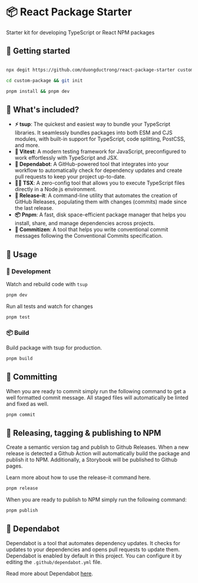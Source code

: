 # 📦 React Package Starter

Starter kit for developing TypeScript or React NPM packages

## 🏃 Getting started

```bash

npx degit https://github.com/duongductrong/react-package-starter custom-package

cd custom-package && git init

pnpm install && pnpm dev

```

## 🚀 What's included?

- **⚡️ tsup**: The quickest and easiest way to bundle your TypeScript libraries. It seamlessly bundles packages into both ESM and CJS modules, with built-in support for TypeScript, code splitting, PostCSS, and more.
- **🧪 Vitest**: A modern testing framework for JavaScript, preconfigured to work effortlessly with TypeScript and JSX.
- **🤖 Dependabot**: A GitHub-powered tool that integrates into your workflow to automatically check for dependency updates and create pull requests to keep your project up-to-date.
- **🏃‍♀️ TSX**: A zero-config tool that allows you to execute TypeScript files directly in a Node.js environment.
- **🔼 Release-it**: A command-line utility that automates the creation of GitHub Releases, populating them with changes (commits) made since the last release.
- **📦️ Pnpm**: A fast, disk space-efficient package manager that helps you install, share, and manage dependencies across projects.
- **📝 Commitizen**: A tool that helps you write conventional commit messages following the Conventional Commits specification.

## 📝 Usage

### 🔨 Development

Watch and rebuild code with `tsup`

```bash
pnpm dev
```

Run all tests and watch for changes

```bash
pnpm test
```

### 📦️ Build

Build package with tsup for production.

```bash
pnpm build
```

## 📩 Committing

When you are ready to commit simply run the following command to get a well formatted commit message. All staged files will automatically be linted and fixed as well.

```bash
pnpm commit
```

## 🔖 Releasing, tagging & publishing to NPM

Create a semantic version tag and publish to Github Releases. When a new release is detected a Github Action will automatically build the package and publish it to NPM. Additionally, a Storybook will be published to Github pages.

Learn more about how to use the release-it command here.

```bash
pnpm release
```

When you are ready to publish to NPM simply run the following command:

```bash
pnpm publish
```

## 🤖 Dependabot

Dependabot is a tool that automates dependency updates. It checks for updates to your dependencies and opens pull requests to update them. Dependabot is enabled by default in this project. You can configure it by editing the `.github/dependabot.yml` file.

Read more about Dependabot [here](https://docs.github.com/en/code-security/dependabot/working-with-dependabot/dependabot-options-reference).